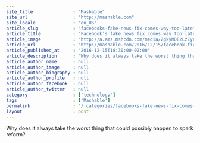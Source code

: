 ```yaml
---
site_title               : "Mashable"
site_url                 : "http://mashable.com"
site_locale              : "en_US"
article_slug             : "facebooks-fake-news-fix-comes-way-too-late"
article_title            : "Facebook’s fake news fix comes way too late"
article_image            : "http://a.amz.mshcdn.com/media/ZgkyMDE2LzEyLzE1L2QwLzVhODM2YjliYjBlMDRlNTA4M2NjNWUzOWEyMTA3NWU4LjA5ZGE4LmpwZwpwCXRodW1iCTEyMDB4NjMwCmUJanBn/cdad2ae3/7d5/5a836b9b-b0e0-4e50-83cc-5e39a21075e8.jpg"
article_url              : "http://mashable.com/2016/12/15/facebook-fixes-fake-news-too-late/"
article_published_at     : "2016-12-15T18:30:00-02:00"
article_description      : "Why does it always take the worst thing that could possibly happen to spark reform?"
article_author_name      : null
article_author_image     : null
article_author_biography : null
article_author_profile   : null
article_author_facebook  : null
article_author_twitter   : null
category                 : ['technology']
tags                     : ['Mashable']
permalink                : "/:categories/facebooks-fake-news-fix-comes-way-too-late/"
layout                   : post
---
```


Why does it always take the worst thing that could possibly happen to spark reform?
